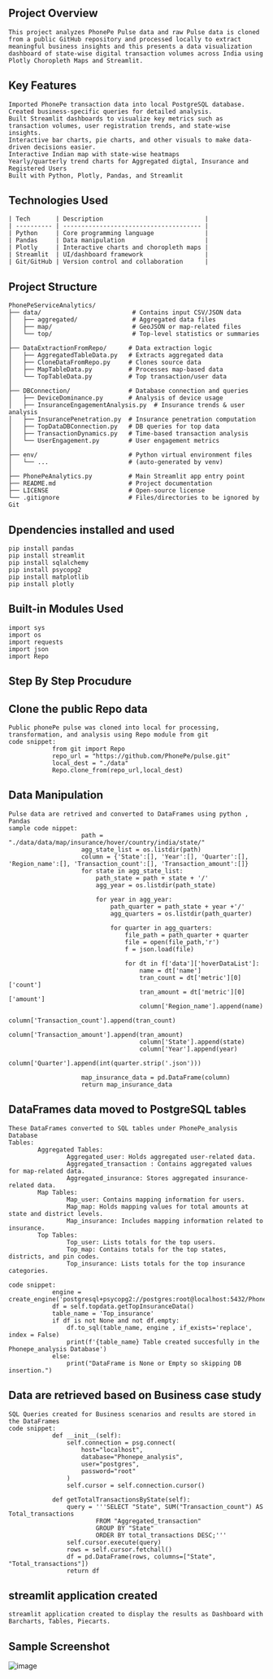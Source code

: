 ## Project Overview
    This project analyzes PhonePe Pulse data and raw Pulse data is cloned from a public GitHub repository and processed locally to extract meaningful business insights and this presents a data visualization dashboard of state-wise digital transaction volumes across India using Plotly Choropleth Maps and Streamlit.

## Key Features
    Imported PhonePe transaction data into local PostgreSQL database.
    Created business-specific queries for detailed analysis.
    Built Streamlit dashboards to visualize key metrics such as transaction volumes, user registration trends, and state-wise insights.
    Interactive bar charts, pie charts, and other visuals to make data-driven decisions easier.    
    Interactive Indian map with state-wise heatmaps
    Yearly/quarterly trend charts for Aggregated digtal, Insurance and Registered Users
    Built with Python, Plotly, Pandas, and Streamlit
## Technologies Used
    | Tech       | Description                            |
    | ---------- | -------------------------------------- |
    | Python     | Core programming language              |
    | Pandas     | Data manipulation                      |
    | Plotly     | Interactive charts and choropleth maps |
    | Streamlit  | UI/dashboard framework                 |
    | Git/GitHub | Version control and collaboration      |
## Project Structure
    PhonePeServiceAnalytics/
    ├── data/                         # Contains input CSV/JSON data
    │   ├── aggregated/               # Aggregated data files
    │   ├── map/                      # GeoJSON or map-related files
    │   └── top/                      # Top-level statistics or summaries
    │
    ├── DataExtractionFromRepo/      # Data extraction logic
    │   ├── AggregatedTableData.py   # Extracts aggregated data
    │   ├── CloneDataFromRepo.py     # Clones source data
    │   ├── MapTableData.py          # Processes map-based data
    │   └── TopTableData.py          # Top transaction/user data
    │
    ├── DBConnection/                # Database connection and queries
    │   ├── DeviceDominance.py       # Analysis of device usage
    │   ├── InsuranceEngagementAnalysis.py  # Insurance trends & user analysis
    │   ├── InsurancePenetration.py  # Insurance penetration computation
    │   ├── TopDataDBConnection.py   # DB queries for top data
    │   ├── TransactionDynamics.py   # Time-based transaction analysis
    │   └── UserEngagement.py        # User engagement metrics
    │
    ├── env/                         # Python virtual environment files
    │   └── ...                      # (auto-generated by venv)
    │
    ├── PhonePeAnalytics.py          # Main Streamlit app entry point
    ├── README.md                    # Project documentation
    ├── LICENSE                      # Open-source license
    └── .gitignore                   # Files/directories to be ignored by Git    

## Dpendencies installed and used
    pip install pandas
    pip install streamlit
    pip install sqlalchemy
    pip install psycopg2
    pip install matplotlib
    pip install plotly

## Built-in Modules Used
    import sys
    import os
    import requests
    import json
    import Repo    
 
## Step By Step Procudure

## Clone the public Repo data
    Public phonePe pulse was cloned into local for processing, transformation, and analysis using Repo module from git
    code snippet: 
                from git import Repo
                repo_url = "https://github.com/PhonePe/pulse.git"
                local_dest = "./data"
                Repo.clone_from(repo_url,local_dest)
## Data Manipulation
    Pulse data are retrived and converted to DataFrames using python , Pandas
    sample code nippet:
                        path = "./data/data/map/insurance/hover/country/india/state/"
                        agg_state_list = os.listdir(path)         
                        column = {'State':[], 'Year':[], 'Quarter':[], 'Region_name':[], 'Transaction_count':[], 'Transaction_amount':[]}
                        for state in agg_state_list:
                            path_state = path + state + '/'
                            agg_year = os.listdir(path_state)

                            for year in agg_year:
                                path_quarter = path_state + year +'/'
                                agg_quarters = os.listdir(path_quarter)

                                for quarter in agg_quarters:
                                    file_path = path_quarter + quarter
                                    file = open(file_path,'r')
                                    f = json.load(file)

                                    for dt in f['data']['hoverDataList']:
                                        name = dt['name']
                                        tran_count = dt['metric'][0]['count']
                                        tran_amount = dt['metric'][0]['amount']
                                        column['Region_name'].append(name)
                                        column['Transaction_count'].append(tran_count)
                                        column['Transaction_amount'].append(tran_amount)
                                        column['State'].append(state)
                                        column['Year'].append(year)
                                        column['Quarter'].append(int(quarter.strip('.json')))

                        map_insurance_data = pd.DataFrame(column)
                        return map_insurance_data               

## DataFrames data moved to PostgreSQL tables
    These DataFrames converted to SQL tables under PhonePe_analysis Database
    Tables:
            Aggregated Tables:
                    Aggregated_user: Holds aggregated user-related data.
                    Aggregated_transaction : Contains aggregated values for map-related data.
                    Aggregated_insurance: Stores aggregated insurance-related data.
            Map Tables:
                    Map_user: Contains mapping information for users.
                    Map_map: Holds mapping values for total amounts at state and district levels.
                    Map_insurance: Includes mapping information related to insurance.
            Top Tables:
                    Top_user: Lists totals for the top users.
                    Top_map: Contains totals for the top states, districts, and pin codes.
                    Top_insurance: Lists totals for the top insurance categories.

    code snippet:
                engine = create_engine('postgresql+psycopg2://postgres:root@localhost:5432/Phonepe_analysis')
                df = self.topdata.getTopInsuranceData()
                table_name = 'Top_insurance'
                if df is not None and not df.empty:
                    df.to_sql(table_name, engine , if_exists='replace', index = False)
                    print(f'{table_name} Table created succesfully in the Phonepe_analysis Database')
                else:
                    print("DataFrame is None or Empty so skipping DB insertion.")    
## Data are retrieved based on Business case study
    SQL Queries created for Business scenarios and results are stored in the DataFrames
    code snippet:
                def __init__(self):
                    self.connection = psg.connect(
                        host="localhost",
                        database="Phonepe_analysis",
                        user="postgres",
                        password="root"
                    )
                    self.cursor = self.connection.cursor()

                def getTotalTransactionsByState(self):
                    query = '''SELECT "State", SUM("Transaction_count") AS Total_transactions
                            FROM "Aggregated_transaction"
                            GROUP BY "State"
                            ORDER BY total_transactions DESC;'''
                    self.cursor.execute(query)
                    rows = self.cursor.fetchall()             
                    df = pd.DataFrame(rows, columns=["State", "Total_transactions"])
                    return df
## streamlit application created
    streamlit application created to display the results as Dashboard with Barcharts, Tables, Piecarts.

## Sample Screenshot
![image](https://github.com/user-attachments/assets/215432d3-1893-4cb6-a452-471b2a7449d9)

   
